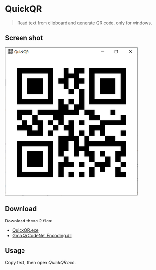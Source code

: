 # QuickQR

> Read text from clipboard and generate QR code, only for windows.

## Screen shot
<img src="screen.png"/>

## Download
Download these 2 files:
- [QuickQR.exe](https://github.com/leehooi/QuickQR/raw/master/QuickQR/bin/Debug/QuickQR.exe)
- [Gma.QrCodeNet.Encoding.dll](https://github.com/leehooi/QuickQR/raw/master/QuickQR/bin/Debug/Gma.QrCodeNet.Encoding.dll)

## Usage
Copy text, then open *QuickQR.exe*.